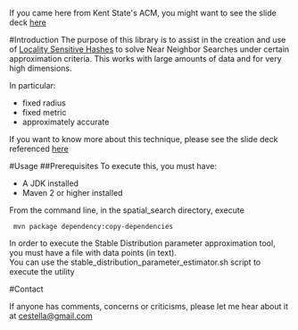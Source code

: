 If you came here from Kent State's ACM, you might want to see the slide deck [here](https://github.com/cestella/SpatialSearch/raw/master/presentations/Kent_ACM_3_8_2012/presentation.pdf)

#Introduction
The purpose of this library is to assist in the creation and use of [Locality Sensitive Hashes](http://en.wikipedia.org/wiki/Locality-sensitive_hashing) to solve Near Neighbor Searches under certain approximation criteria.  This works with large amounts of data and for very high dimensions.

In particular:

* fixed radius
* fixed metric
* approximately accurate

If you want to know more about this technique, please see the slide deck referenced [here](https://github.com/cestella/SpatialSearch/raw/master/presentations/Kent_ACM_3_8_2012/presentation.pdf)

#Usage
##Prerequisites
To execute this, you must have:

* A JDK installed
* Maven 2 or higher installed

From the command line, in the spatial\_search directory, execute

     mvn package dependency:copy-dependencies

In order to execute the Stable Distribution parameter approximation tool, you must have a file with data points (in text).  
You can use the stable\_distribution\_parameter\_estimator.sh script to execute the utility

#Contact

If anyone has comments, concerns or criticisms, please let me hear about it at cestella@gmail.com

